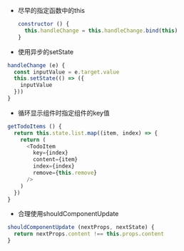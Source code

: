 * 尽早的指定函数中的this
  ```js
  constructor () {
    this.handleChange = this.handleChange.bind(this)
  }
  ```
* 使用异步的setState
```js
handleChange (e) {
  const inputValue = e.target.value
  this.setState(() => ({
    inputValue
  }))
}
```
* 循环显示组件时指定组件的key值
```js
getTodoItems () {
  return this.state.list.map((item, index) => {
    return (
      <TodoItem
        key={index}
        content={item}
        index={index}
        remove={this.remove}
      />
    )
  })
}
```
* 合理使用shouldComponentUpdate
```js
shouldComponentUpdate (nextProps, nextState) {
  return nextProps.content !== this.props.content
}
```